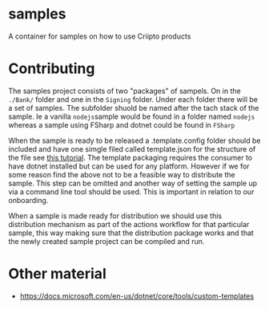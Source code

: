 # samples
A container for samples on how to use Criipto products

# Contributing
The samples project consists of two "packages" of sampels. On in the `./Bank/` folder and one in the `Signing` folder. Under each folder there will be a set of samples. The subfolder shuold be named after the tach stack of the sample. Ie a vanilla `nodejs`sample would be found in a folder named `nodejs` whereas a sample using FSharp and dotnet could be found in `FSharp`

When the sample is ready to be released a .template.config folder should be included and have one simgle filed called template.json for the structure of the file see [this tutorial](https://docs.microsoft.com/en-us/dotnet/core/tutorials/cli-templates-create-project-template). The template packaging requires the consumer to have dotnet installed but can be used for any platform. However if we for some reason find the above not to be a feasible way to distribute the sample. This step can be omitted and another way of setting the sample up via a command line tool should be used. This is important in relation to our onboarding.

When a sample is made ready for distribution we should use this distribution mechanism as part of the actions workflow for that particular sample, this way making sure that the distribution package works and that the newly created sample project can be compiled and run.


# Other material
- https://docs.microsoft.com/en-us/dotnet/core/tools/custom-templates